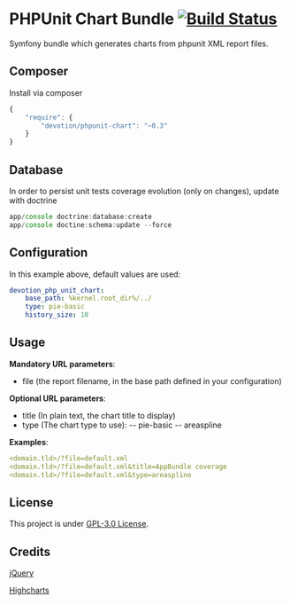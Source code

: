 PHPUnit Chart Bundle [![Build Status](https://api.travis-ci.org/VincentCATILLON/PHPUnitChartBundle.png?branch=master)](http://travis-ci.org/VincentCATILLON/PHPUnitChartBundle)
=============

Symfony bundle which generates charts from phpunit XML report files.

## Composer

Install via composer

``` js
{
    "require": {
        "devotion/phpunit-chart": "~0.3"
    }
}
```

## Database

In order to persist unit tests coverage evolution (only on changes), update with doctrine

``` js
app/console doctrine:database:create
app/console doctine:schema:update --force
```

## Configuration

In this example above, default values are used:

``` yaml
devotion_php_unit_chart:
    base_path: %kernel.root_dir%/../
    type: pie-basic
    history_size: 10
```

## Usage

__Mandatory URL parameters__:
- file (the report filename, in the base path defined in your configuration)

__Optional URL parameters__:
- title (In plain text, the chart title to display)
- type (The chart type to use):
-- pie-basic
-- areaspline

__Examples__:
``` yaml
<domain.tld>/?file=default.xml
<domain.tld>/?file=default.xml&title=AppBundle coverage
<domain.tld>/?file=default.xml&type=areaspline
```

## License

This project is under [GPL-3.0 License](LICENSE).

## Credits

[jQuery](https://www.jquery.com)

[Highcharts](https://www.highcharts.com)
